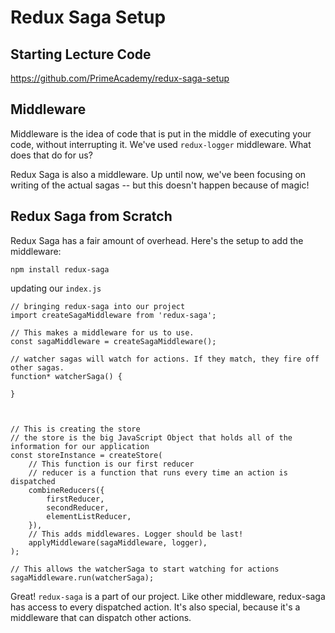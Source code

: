 # Redux Saga Setup

## Starting Lecture Code
https://github.com/PrimeAcademy/redux-saga-setup

## Middleware
Middleware is the idea of code that is put in the middle of executing your code, without interrupting it.
We've used `redux-logger` middleware. What does that do for us?

Redux Saga is also a middleware. Up until now, we've been focusing on writing of the actual sagas -- but this doesn't happen because of magic! 

## Redux Saga from Scratch

Redux Saga has a fair amount of overhead. Here's the setup to add the middleware:

```
npm install redux-saga
```

updating our `index.js`

```JSX
// bringing redux-saga into our project
import createSagaMiddleware from 'redux-saga';

// This makes a middleware for us to use.
const sagaMiddleware = createSagaMiddleware();

// watcher sagas will watch for actions. If they match, they fire off other sagas.
function* watcherSaga() {

}



// This is creating the store
// the store is the big JavaScript Object that holds all of the information for our application
const storeInstance = createStore(
    // This function is our first reducer
    // reducer is a function that runs every time an action is dispatched
    combineReducers({
        firstReducer,
        secondReducer,
        elementListReducer,
    }),
    // This adds middlewares. Logger should be last!
    applyMiddleware(sagaMiddleware, logger),
);

// This allows the watcherSaga to start watching for actions
sagaMiddleware.run(watcherSaga);
```

Great! `redux-saga` is a part of our project. 
Like other middleware, redux-saga has access to every dispatched action. 
It's also special, because it's a middleware that can dispatch other actions.

